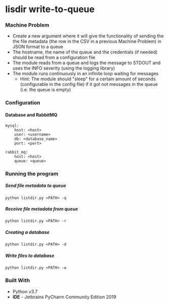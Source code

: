 # lisdir write-to-queue

### Machine Problem

* Create a new argument where it will give the functionality of sending the the file metadata (the row in the CSV in a previous Machine Problem) in JSON format to a queue
* The hostname, the name of the queue and the credentials (if needed) should be read from a configuration file
* The module reads from a queue and logs the message to STDOUT and uses the INFO severity (using the logging library)
* The module runs continuously in an infinite loop waiting for messages
    * Hint: The module should "sleep" for a certain amount of seconds (configurable in the config file) if it got not messages in the queue (i.e. the queue is empty)
    
### Configuration
#### Database and RabbitMQ
```
mysql:
    host: <host>
    user: <username>
    db: <database_name>
    port: <port>

rabbit_mq:
    host: <host>
    queue: <queue>

```


### Running the program
##### Send file metadata to queue
```
python listdir.py <PATH> -q
```

##### Receive file metadata from queue
```
python listdir.py <PATH> -r
```

##### Creating a database
```
python listdir.py <PATH> -d
```

##### Write files to database
```
python listdir.py <PATH> -w
```

### Built With
* Python v3.7
* <b>IDE</b> - Jetbrains PyCharm Community Edition 2019
